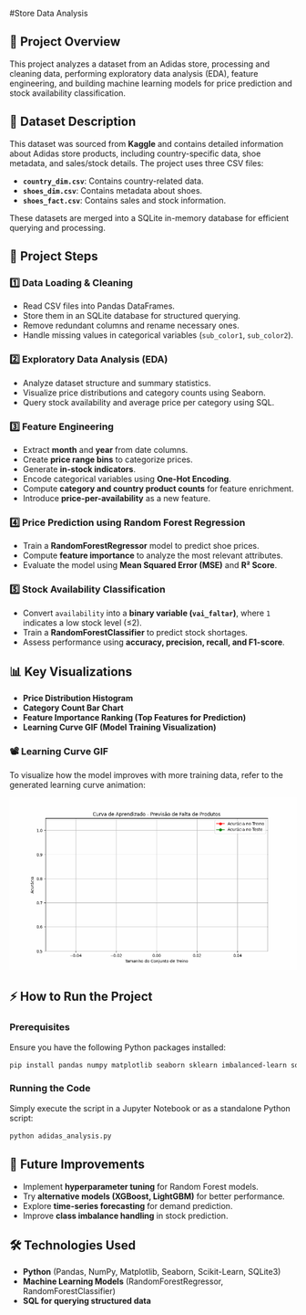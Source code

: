 #Store Data Analysis

## 📌 Project Overview
This project analyzes a dataset from an Adidas store, processing and cleaning data, performing exploratory data analysis (EDA), feature engineering, and building machine learning models for price prediction and stock availability classification.

## 📂 Dataset Description
This dataset was sourced from **Kaggle** and contains detailed information about Adidas store products, including country-specific data, shoe metadata, and sales/stock details.
The project uses three CSV files:
- **`country_dim.csv`**: Contains country-related data.
- **`shoes_dim.csv`**: Contains metadata about shoes.
- **`shoes_fact.csv`**: Contains sales and stock information.

These datasets are merged into a SQLite in-memory database for efficient querying and processing.

## 🚀 Project Steps
### **1️⃣ Data Loading & Cleaning**
- Read CSV files into Pandas DataFrames.
- Store them in an SQLite database for structured querying.
- Remove redundant columns and rename necessary ones.
- Handle missing values in categorical variables (`sub_color1`, `sub_color2`).

### **2️⃣ Exploratory Data Analysis (EDA)**
- Analyze dataset structure and summary statistics.
- Visualize price distributions and category counts using Seaborn.
- Query stock availability and average price per category using SQL.

### **3️⃣ Feature Engineering**
- Extract **month** and **year** from date columns.
- Create **price range bins** to categorize prices.
- Generate **in-stock indicators**.
- Encode categorical variables using **One-Hot Encoding**.
- Compute **category and country product counts** for feature enrichment.
- Introduce **price-per-availability** as a new feature.

### **4️⃣ Price Prediction using Random Forest Regression**
- Train a **RandomForestRegressor** model to predict shoe prices.
- Compute **feature importance** to analyze the most relevant attributes.
- Evaluate the model using **Mean Squared Error (MSE)** and **R² Score**.

### **5️⃣ Stock Availability Classification**
- Convert `availability` into a **binary variable (`vai_faltar`)**, where `1` indicates a low stock level (≤2).
- Train a **RandomForestClassifier** to predict stock shortages.
- Assess performance using **accuracy, precision, recall, and F1-score**.

## 📊 Key Visualizations
- **Price Distribution Histogram**
- **Category Count Bar Chart**
- **Feature Importance Ranking (Top Features for Prediction)**
- **Learning Curve GIF (Model Training Visualization)**

### **📽 Learning Curve GIF**
To visualize how the model improves with more training data, refer to the generated learning curve animation:

![Learning Curve](assets/learning_curve.gif)

## ⚡ How to Run the Project
### Prerequisites
Ensure you have the following Python packages installed:
```sh
pip install pandas numpy matplotlib seaborn sklearn imbalanced-learn sqlite3
```

### Running the Code
Simply execute the script in a Jupyter Notebook or as a standalone Python script:
```sh
python adidas_analysis.py
```

## 📌 Future Improvements
- Implement **hyperparameter tuning** for Random Forest models.
- Try **alternative models (XGBoost, LightGBM)** for better performance.
- Explore **time-series forecasting** for demand prediction.
- Improve **class imbalance handling** in stock prediction.

## 🛠 Technologies Used
- **Python** (Pandas, NumPy, Matplotlib, Seaborn, Scikit-Learn, SQLite3)
- **Machine Learning Models** (RandomForestRegressor, RandomForestClassifier)
- **SQL for querying structured data**

